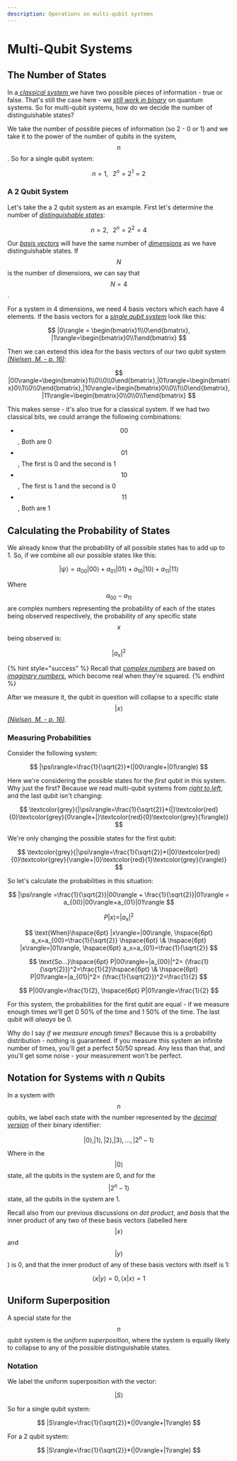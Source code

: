 ```yaml
---
description: Operations on multi-qubit systems
---
```


# Multi-Qubit Systems

## The Number of States

In a[ _classical system_ ](untitled.md#yes-no)we have two possible pieces of information - true or false. That's still the case here - we [_still work in binary_](quantum-bits.md#distinguishable-states) on quantum systems. So for multi-qubit systems, how do we decide the number of distinguishable states?

We take the number of possible pieces of information \(so 2 - 0 or 1\) and we take it to the power of the number of qubits in the system, $$n$$. So for a single qubit system:

$$
n=1, \hspace{8pt} 2^n = 2^1 = 2
$$

### A 2 Qubit System

Let's take the a 2 qubit system as an example. First let's determine the number of [_distinguishable states_](../physics/quantum-mechanics.md#distinguishable-states):

$$
n=2, \hspace{8pt}2^n=2^2=4
$$

Our [_basis vectors_](../linear-algebra/space-dimension-and-span.md#basis) will have the same number of [_dimensions_](../linear-algebra/space-dimension-and-span.md#dimensions) as we have distinguishable states. If $$N$$ is the number of dimensions, we can say that $$N=4$$.

For a system in 4 dimensions, we need 4 basis vectors which each have 4 elements. If the basis vectors for a [_single qubit system_](quantum-bits.md#the-single-qubit-system) look like this:

$$
|0\rangle = \begin{bmatrix}1\\0\end{bmatrix}, |1\rangle=\begin{bmatrix}0\\1\end{bmatrix}
$$

Then we can extend this idea for the basis vectors of our two qubit system [_\(Nielsen, M. - p. 16\)_](qubits-summary/qubit-references.md#states-for-a-2-qubit-system):

$$
|00\rangle=\begin{bmatrix}1\\0\\0\\0\end{bmatrix},|01\rangle=\begin{bmatrix}0\\1\\0\\0\end{bmatrix},|10\rangle=\begin{bmatrix}0\\0\\1\\0\end{bmatrix},|11\rangle=\begin{bmatrix}0\\0\\0\\1\end{bmatrix}
$$

This makes sense - it's also true for a classical system. If we had two classical bits, we could arrange the following combinations:

* $$00$$, Both are 0
* $$01$$, The first is 0 and the second is 1
* $$10$$, The first is 1 and the second is 0
* $$11$$, Both are 1

## Calculating the Probability of States

We already know that the probability of all possible states has to add up to 1. So, if we combine all our possible states like this:

$$
|\psi\rangle=a_{00}|00\rangle+a_{01}|01\rangle+a_{10}|10\rangle+a_{11}|11\rangle
$$

Where $$a_{00} - a_{11}$$ are complex numbers representing the probability of each of the states being observed respectively, the probability of any specific state $$x$$ being observed is:

$$
|a_x|^2
$$

{% hint style="success" %}
Recall that [_complex numbers_](../physics/quantum-mechanics.md#complex-numbers-1) are based on [_imaginary numbers_](../physics/quantum-mechanics.md#imaginary-numbers), which become real when they're squared.
{% endhint %}

After we measure it, the qubit in question will collapse to a specific state $$|x\rangle$$ [_\(Nielsen, M. - p. 16\)_](qubits-summary/qubit-references.md#math-for-the-probability-of-observing-a-qubit-in-a-particular-state)_._

### Measuring Probabilities

Consider the following system:

$$
|\psi\rangle=\frac{1}{\sqrt{2}}*(|00\rangle+|01\rangle)
$$

Here we're considering the possible states for the _first_ qubit in this system. Why just the first? Because we read multi-qubit systems from [_right to left_](quantum-bits.md#notation), and the last qubit isn't changing:

$$
\textcolor{grey}{|\psi\rangle=\frac{1}{\sqrt{2}}*(|}\textcolor{red}{0}\textcolor{grey}{0\rangle+|}\textcolor{red}{0}\textcolor{grey}{1\rangle)}
$$

We're only changing the possible states for the first qubit:

$$
\textcolor{grey}{|\psi\rangle=\frac{1}{\sqrt{2}}*(|0}\textcolor{red}{0}\textcolor{grey}{\rangle+|0}\textcolor{red}{1}\textcolor{grey}{\rangle)}
$$

So let's calculate the probabilities in this situation:

$$
|\psi\rangle =\frac{1}{\sqrt{2}}|00\rangle + \frac{1}{\sqrt{2}}|01\rangle = a_{00}|00\rangle+a_{01}|01\rangle
$$

$$
P|x\rangle=|a_x|^2
$$

$$
\text{When}\hspace{6pt} |x\rangle=|00\rangle, \hspace{6pt} a_x=a_{00}=\frac{1}{\sqrt{2}} \hspace{6pt} \& \hspace{6pt} |x\rangle=|01\rangle, \hspace{6pt} a_x=a_{01}=\frac{1}{\sqrt{2}}
$$

$$
\text{So...}\hspace{6pt} P|00\rangle=|a_{00}|^2= (\frac{1}{\sqrt{2}})^2=\frac{1}{2}\hspace{6pt} \& \hspace{6pt} P|01\rangle=|a_{01}|^2= (\frac{1}{\sqrt{2}})^2=\frac{1}{2}
$$

$$
P|00\rangle=\frac{1}{2}, \hspace{6pt} P|01\rangle=\frac{1}{2}
$$

For this system, the probabilities for the first qubit are equal - if we measure enough times we'll get 0 50% of the time and 1 50% of the time. The last qubit will _always_ be 0.

Why do I say _if we measure enough times_? Because this is a probability distribution - nothing is guaranteed. If you measure this system an infinite number of times, you'll get a perfect 50/50 spread. Any less than that, and you'll get some noise - your measurement won't be perfect.

## Notation for Systems with _n_ Qubits

In a system with $$n$$ qubits, we label each state with the number represented by the [_decimal version_](quantum-bits.md#notation) of their binary identifier:

$$
|0\rangle, |1\rangle,|2\rangle,|3\rangle, ... , |2^n-1\rangle
$$

Where in the $$|0\rangle$$ state, all the qubits in the system are 0, and for the $$|2^n-1\rangle$$ state, all the qubits in the system are 1.

Recall also from our previous discussions on _dot product_, and _basis_ that the inner product of any two of these basis vectors \(labelled here $$|x\rangle$$ and $$|y\rangle$$\) is 0, and that the inner product of any of these basis vectors with itself is 1:

$$
\langle x|y \rangle=0, \langle x | x \rangle=1
$$

## Uniform Superposition

A special state for the $$n$$ qubit system is the _uniform superposition_, where the system is equally likely to collapse to any of the possible distinguishable states.

### Notation

We label the uniform superposition with the vector:

$$
|S\rangle
$$

So for a single qubit system:

$$
|S\rangle=\frac{1}{\sqrt{2}}*(|0\rangle+|1\rangle)
$$

For a 2 qubit system:

$$
|S\rangle=\frac{1}{\sqrt{2}}*(|0\rangle+|1\rangle)
$$





